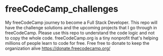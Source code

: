 # freeCodeCamp_challenges
My freeCodeCamp journey to become a Full Stack Developer.
This repo will have the challenge solutions and the upcoming projects that I go through in freeCodeCamp.
Please use this repo to understand the code logic and not to copy the whole code.
freeCodeCamp.org is a tiny nonprofit that's helping millions of people learn to code for free.
Free free to donate to keep the organization alive
https://donate.freecodecamp.org/
